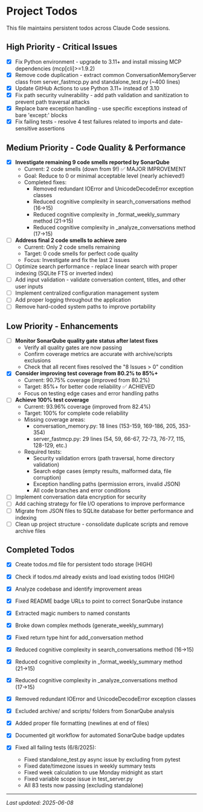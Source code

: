 # Project Todos

This file maintains persistent todos across Claude Code sessions.

## High Priority - Critical Issues

- [x] Fix Python environment - upgrade to 3.11+ and install missing MCP dependencies (mcp[cli]>=1.9.2)
- [x] Remove code duplication - extract common ConversationMemoryServer class from server_fastmcp.py and standalone_test.py (~400 lines)
- [x] Update GitHub Actions to use Python 3.11+ instead of 3.10
- [x] Fix path security vulnerability - add path validation and sanitization to prevent path traversal attacks
- [x] Replace bare exception handling - use specific exceptions instead of bare 'except:' blocks
- [x] Fix failing tests - resolve 4 test failures related to imports and date-sensitive assertions

## Medium Priority - Code Quality & Performance

- [x] **Investigate remaining 9 code smells reported by SonarQube**
  - Current: 2 code smells (down from 9!) ✅ MAJOR IMPROVEMENT
  - Goal: Reduce to 0 or minimal acceptable level (nearly achieved!)
  - Completed fixes:
    - Removed redundant IOError and UnicodeDecodeError exception classes
    - Reduced cognitive complexity in search_conversations method (16→15)
    - Reduced cognitive complexity in _format_weekly_summary method (21→15)  
    - Reduced cognitive complexity in _analyze_conversations method (17→15)
- [ ] **Address final 2 code smells to achieve zero**
  - Current: Only 2 code smells remaining
  - Target: 0 code smells for perfect code quality
  - Focus: Investigate and fix the last 2 issues
- [ ] Optimize search performance - replace linear search with proper indexing (SQLite FTS or inverted index)
- [ ] Add input validation - validate conversation content, titles, and other user inputs
- [ ] Implement centralized configuration management system
- [ ] Add proper logging throughout the application
- [ ] Remove hard-coded system paths to improve portability

## Low Priority - Enhancements

- [ ] **Monitor SonarQube quality gate status after latest fixes**
  - Verify all quality gates are now passing
  - Confirm coverage metrics are accurate with archive/scripts exclusions
  - Check that all recent fixes resolved the "8 Issues > 0" condition
- [x] **Consider improving test coverage from 80.2% to 85%+**
  - Current: 90.75% coverage (improved from 80.2%)
  - Target: 85%+ for better code reliability ✅ ACHIEVED
  - Focus on testing edge cases and error handling paths
- [ ] **Achieve 100% test coverage**
  - Current: 93.96% coverage (improved from 82.4%)
  - Target: 100% for complete code reliability
  - Missing coverage areas:
    - conversation_memory.py: 18 lines (153-159, 169-186, 205, 353-354)
    - server_fastmcp.py: 29 lines (54, 59, 66-67, 72-73, 76-77, 115, 128-129, etc.)
  - Required tests:
    - Security validation errors (path traversal, home directory validation)
    - Search edge cases (empty results, malformed data, file corruption)
    - Exception handling paths (permission errors, invalid JSON)
    - All code branches and error conditions
- [ ] Implement conversation data encryption for security
- [ ] Add caching strategy for file I/O operations to improve performance
- [ ] Migrate from JSON files to SQLite database for better performance and indexing
- [ ] Clean up project structure - consolidate duplicate scripts and remove archive files

## Completed Todos

- [x] Create todos.md file for persistent todo storage (HIGH)
- [x] Check if todos.md already exists and load existing todos (HIGH)
- [x] Analyze codebase and identify improvement areas
- [x] Fixed README badge URLs to point to correct SonarQube instance
- [x] Extracted magic numbers to named constants
- [x] Broke down complex methods (generate_weekly_summary)
- [x] Fixed return type hint for add_conversation method
- [x] Reduced cognitive complexity in search_conversations method (16→15)
- [x] Reduced cognitive complexity in _format_weekly_summary method (21→15)
- [x] Reduced cognitive complexity in _analyze_conversations method (17→15)
- [x] Removed redundant IOError and UnicodeDecodeError exception classes
- [x] Excluded archive/ and scripts/ folders from SonarQube analysis
- [x] Added proper file formatting (newlines at end of files)
- [x] Documented git workflow for automated SonarQube badge updates

- [x] Fixed all failing tests (6/8/2025):
  - Fixed standalone_test.py async issue by excluding from pytest
  - Fixed date/timezone issues in weekly summary tests
  - Fixed week calculation to use Monday midnight as start
  - Fixed variable scope issue in test_server.py
  - All 83 tests now passing (excluding standalone)

---
*Last updated: 2025-06-08*